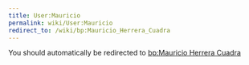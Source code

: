 ```yaml
---
title: User:Mauricio
permalink: wiki/User:Mauricio
redirect_to: /wiki/bp:Mauricio_Herrera_Cuadra
---
```


You should automatically be redirected to [bp:Mauricio Herrera Cuadra](/wiki/bp:Mauricio_Herrera_Cuadra)
